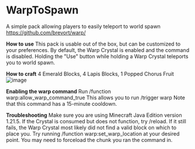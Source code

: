# WarpToSpawn
A simple pack allowing players to easily teleport to world spawn
https://github.com/brevort/warp/

**How to use**
This pack is usable out of the box, but can be customized to your preferences. By default, the Warp Crystal is enabled and the command is disabled. Holding the "Use" button while holding a Warp Crystal teleports you to world spawn.

**How to craft**
4 Emerald Blocks, 4 Lapis Blocks, 1 Popped Chorus Fruit
![image](https://github.com/user-attachments/assets/065efe14-9631-4220-a99f-c9794d1b689c)



**Enabling the warp command**
Run /function warp:allow_warp_command_true
This allows you to run /trigger warp
Note that this command has a 15-minute cooldown.

**Troubleshooting**
Make sure you are using Minecraft Java Edition version 1.21.5.
If the Crystal is consumed but does not function, try /reload. If it still fails, the Warp Crystal most likely did not find a valid block on which to place you. Try running /function warp:set_warp_location at your desired point. You may need to forceload the chunk you ran the command in.
